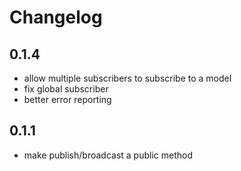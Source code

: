 # Changelog

## 0.1.4
- allow multiple subscribers to subscribe to a model
- fix global subscriber
- better error reporting

## 0.1.1
- make publish/broadcast a public method